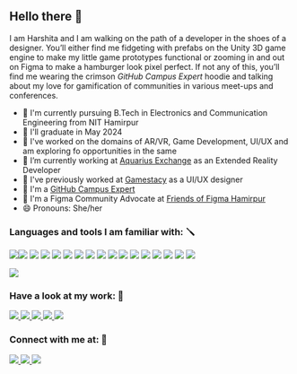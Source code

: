 ## Hello there 👋

I am Harshita and I am walking on the path of a developer in the shoes of a designer. You’ll either find me fidgeting with prefabs on the Unity 3D game engine to make my little game prototypes functional or zooming in and out on Figma to make a hamburger look pixel perfect.
If not any of this, you’ll find me wearing the crimson _GitHub Campus Expert_ hoodie and talking about my love for gamification of communities in various meet-ups and conferences. 

- 🏫 I'm currently pursuing B.Tech in Electronics and Communication Engineering from NIT Hamirpur
- 📜 I'll graduate in May 2024
- 🎲 I've worked on the domains of AR/VR, Game Development, UI/UX and am exploring fo opportunities in the same
- 🔭 I’m currently working at [Aquarius Exchange](https://www.aqex.io/) as an Extended Reality Developer
- 🌱 I've previously worked at [Gamestacy](https://www.gamestacy.com/) as a UI/UX designer
- 🚩 I'm a [GitHub Campus Expert](https://githubcampus.expert/harshitajain165/)
- 🎨 I'm a Figma Community Advocate at [Friends of Figma Hamirpur](https://friends.figma.com/hamirpur/)
- 😄 Pronouns: She/her

### Languages and tools I am familiar with: 🪛

<img src = "https://img.shields.io/badge/Unity-100000?style=for-the-badge&logo=unity&logoColor=white"><img src = "https://img.shields.io/badge/C%23-239120?style=for-the-badge&logo=c-sharp&logoColor=white">
<img src = "https://img.shields.io/badge/Spark%20AR-FF5C83?style=for-the-badge&logo=Spark AR&logoColor=white">
<img src = "https://img.shields.io/badge/C%2B%2B-00599C?style=for-the-badge&logo=c%2B%2B&logoColor=white">
<img src = "https://img.shields.io/badge/C-00599C?style=for-the-badge&logo=c&logoColor=white">
<img src = "https://img.shields.io/badge/PlayCanvas-E05F2C.svg?style=for-the-badge&logo=PlayCanvas&logoColor=white">
<img src = "https://img.shields.io/badge/Figma-F24E1E?style=for-the-badge&logo=figma&logoColor=white"> 
<img src = "https://img.shields.io/badge/Adobe%20XD-470137?style=for-the-badge&logo=Adobe%20XD&logoColor=#FF61F6">
<img src = "https://img.shields.io/badge/Adobe%20Illustrator-FF9A00?style=for-the-badge&logo=adobe%20illustrator&logoColor=white"> 
<img src = "https://img.shields.io/badge/Adobe%20Photoshop-31A8FF?style=for-the-badge&logo=Adobe%20Photoshop&logoColor=black"> 
<img src = "https://img.shields.io/badge/GitHub-100000?style=for-the-badge&logo=github&logoColor=white">
<img src = "https://img.shields.io/badge/GIT-E44C30?style=for-the-badge&logo=git&logoColor=white">
<img src = "https://img.shields.io/badge/firebase-ffca28?style=for-the-badge&logo=firebase&logoColor=black">
<img src = "https://img.shields.io/badge/LaTeX-47A141?style=for-the-badge&logo=LaTeX&logoColor=white">
<img src = "https://img.shields.io/badge/Tailwind_CSS-38B2AC?style=for-the-badge&logo=tailwind-css&logoColor=white">
<img src = "https://img.shields.io/badge/HTML5-E34F26?style=for-the-badge&logo=html5&logoColor=white">
<img src = "https://img.shields.io/badge/Markdown-000000?style=for-the-badge&logo=markdown&logoColor=white">

<img src="https://github-readme-stats.vercel.app/api/top-langs?username=harshitajain165&layout=compact&theme=radical"/>

### Have a look at my work: 👀

<a href= "https://github.com/harshitajain165"><img src = "https://img.shields.io/badge/GitHub-181717.svg?style=for-the-badge&logo=GitHub&logoColor=white"> </a>
<a href= "https://medium.com/@jainharshita561"><img src = "https://img.shields.io/badge/Medium-12100E?style=for-the-badge&logo=medium&logoColor=white"> </a>
<a href= "https://www.behance.net/harshitajain165"><img src = "https://img.shields.io/badge/Behance-0054F7?style=for-the-badge&logo=behance&logoColor=white"> </a>
<a href= "https://www.notion.so/harshmello/Harshita-s-Portfolio-94d7f92b8ace46c1a3001c7582505622"><img src = "https://img.shields.io/badge/Notion-000000?style=for-the-badge&logo=notion&logoColor=white"> </a>
<a href= "https://harshmello.itch.io/"><img src = "https://img.shields.io/badge/Itch.io-FA5C5C.svg?style=for-the-badge&logo=itchdotio&logoColor=white"> </a>

### Connect with me at: 📩

<a href= "jainharshita561@gmail.com"><img src = "https://img.shields.io/badge/Gmail-EA4335.svg?style=for-the-badge&logo=Gmail&logoColor=white"> </a>
<a href= "https://www.linkedin.com/in/harshitajain16/"><img src = "https://img.shields.io/badge/LinkedIn-0077B5?style=for-the-badge&logo=linkedin&logoColor=white"> </a>
<a href= "https://twitter.com/harshitajain561"><img src = "https://img.shields.io/badge/Twitter-1DA1F2?style=for-the-badge&logo=twitter&logoColor=white"> </a>








